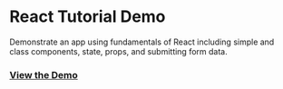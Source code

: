 # React Tutorial Demo

Demonstrate an app using fundamentals of React including simple and class components, state, props, and submitting form data.

### [View the Demo](https://jglchen.github.io/react-tutorial-demo)